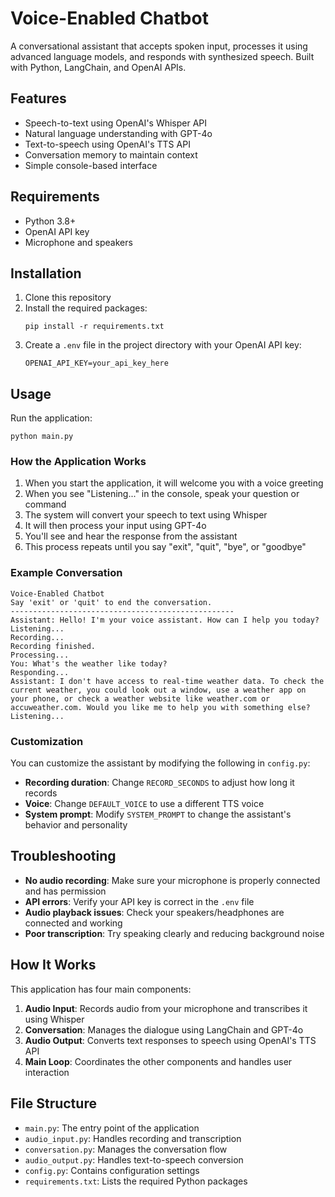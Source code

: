 # Voice-Enabled Chatbot

A conversational assistant that accepts spoken input, processes it using advanced language models, and responds with synthesized speech. Built with Python, LangChain, and OpenAI APIs.

## Features

- Speech-to-text using OpenAI's Whisper API
- Natural language understanding with GPT-4o
- Text-to-speech using OpenAI's TTS API
- Conversation memory to maintain context
- Simple console-based interface

## Requirements

- Python 3.8+
- OpenAI API key
- Microphone and speakers

## Installation

1. Clone this repository
2. Install the required packages:
   ```
   pip install -r requirements.txt
   ```
3. Create a `.env` file in the project directory with your OpenAI API key:
   ```
   OPENAI_API_KEY=your_api_key_here
   ```

## Usage

Run the application:

```
python main.py
```

### How the Application Works

1. When you start the application, it will welcome you with a voice greeting
2. When you see "Listening..." in the console, speak your question or command
3. The system will convert your speech to text using Whisper
4. It will then process your input using GPT-4o
5. You'll see and hear the response from the assistant
6. This process repeats until you say "exit", "quit", "bye", or "goodbye"

### Example Conversation

```
Voice-Enabled Chatbot
Say 'exit' or 'quit' to end the conversation.
--------------------------------------------------
Assistant: Hello! I'm your voice assistant. How can I help you today?
Listening...
Recording...
Recording finished.
Processing...
You: What's the weather like today?
Responding...
Assistant: I don't have access to real-time weather data. To check the current weather, you could look out a window, use a weather app on your phone, or check a weather website like weather.com or accuweather.com. Would you like me to help you with something else?
Listening...
```

### Customization

You can customize the assistant by modifying the following in `config.py`:

- **Recording duration**: Change `RECORD_SECONDS` to adjust how long it records
- **Voice**: Change `DEFAULT_VOICE` to use a different TTS voice
- **System prompt**: Modify `SYSTEM_PROMPT` to change the assistant's behavior and personality

## Troubleshooting

- **No audio recording**: Make sure your microphone is properly connected and has permission
- **API errors**: Verify your API key is correct in the `.env` file
- **Audio playback issues**: Check your speakers/headphones are connected and working
- **Poor transcription**: Try speaking clearly and reducing background noise

## How It Works

This application has four main components:

1. **Audio Input**: Records audio from your microphone and transcribes it using Whisper
2. **Conversation**: Manages the dialogue using LangChain and GPT-4o
3. **Audio Output**: Converts text responses to speech using OpenAI's TTS API
4. **Main Loop**: Coordinates the other components and handles user interaction

## File Structure

- `main.py`: The entry point of the application
- `audio_input.py`: Handles recording and transcription
- `conversation.py`: Manages the conversation flow
- `audio_output.py`: Handles text-to-speech conversion
- `config.py`: Contains configuration settings
- `requirements.txt`: Lists the required Python packages 